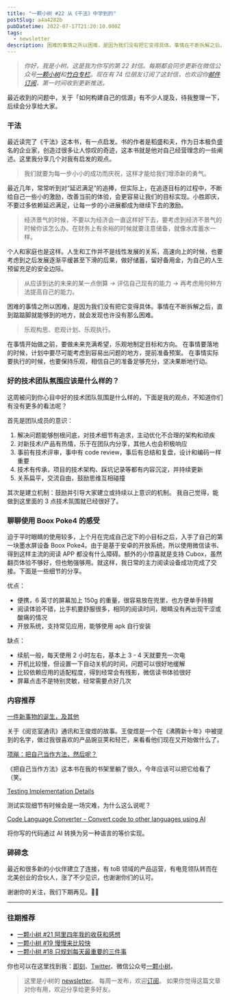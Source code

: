 ```yaml
---
title: "一颗小树 #22 从《干法》中学到的"
postSlug: a4a4282b
pubDatetime: 2022-07-17T21:20:10.000Z
tags:
  - newsletter
description: 困难的事情之所以困难，是因为我们没有把它变得具体。事情在不断拆解之后，直到踮踮脚就能够到的地方，就会发现也许没有那么困难。
---
```


> _你好，我是小树。这是我为你写的第 22 封信。每期都会同步更新在微信公众号[一颗小树](https://weixin.sogou.com/weixin?query=a_warm_tree)和[竹白专栏](https://xiaoshu.zhubai.love)。现在有 74 位朋友订阅了这封信，也欢迎你[邮件订阅](https://xiaoshu.zhubai.love)，第一时间收到更新推送。_

最近收到的问题中，关于「如何构建自己的信源」有不少人提及，待我整理一下，后续会分享给大家。

### 干法

最近读完了《干法》这本书，有一点启发。书的作者是稻盛和夫，作为日本极负盛名的企业家，创造过很多让人惊叹的奇迹，这本书就是他对自己经营理念的一些阐述。这里我分享几个对我有启发的观点。

> 我们就要为每一步小小的成功而庆祝，这样才能给我们增添新的勇气。

最近几年，常常听到对“延迟满足”的追捧，但实际上，在追逐目标的过程中，不断给自己一些小的激励，改善当前的体验，会更容易让我们的目标实现。小胜即庆，不要过多依赖延迟满足，让每一步的小进展都成为继续下去的激励。

> 经济景气的时候，不要以为经济会一直这样好下去，要考虑到经济不景气的时候你该怎么办。在财务上有余裕的时候就要注意储备，就像水库蓄水一样。

个人和家庭也是这样。人生和工作并不是线性发展的关系，高速向上的时候，也要考虑到之后发展逐渐平缓甚至下滑的后果，做好储蓄，留好备用金，为自己的人生预留充足的安全边际。

> 从应该到达的未来的某一点倒算 → 评估自己现有的能力 → 再考虑用何种方法提高自己的能力。

困难的事情之所以困难，是因为我们没有把它变得具体。事情在不断拆解之后，直到踮踮脚就能够到的地方，就会发现也许没有那么困难。

> 乐观构思、悲观计划、乐观执行。

在事情开始做之前，要做未来充满希望，乐观地制定目标和方向。
在事情要落地的时候，计划中要尽可能考虑到容易出问题的地方，提前准备预案。
在事情实际要执行的时候，也要保持乐观，相信自己的准备足够充分，坚决果断地行动。

### 好的技术团队氛围应该是什么样的？

这周被问到你心目中好的技术团队氛围是什么样的，下面是我的观点，不知道你们有没有更多的看法呢？

首先是团队成员的意识：

1. 解决问题能够刨根问底，对技术细节有追求，主动优化不合理的架构和顽疾
2. 对新技术/产品有热情，乐于在团队内分享，其他人也会积极响应
3. 事前有技术评审，事中有 code review，事后有总结和复盘，设计和编码一样重要
4. 技术有传承，项目的技术架构、踩坑记录等都有内容沉淀，并持续更新
5. 关系扁平，交流自由，鼓励思维互相碰撞

其次是建立机制：鼓励并引导大家建立或持续以上意识的机制。
我自己觉得，能做到这里面的 3 点技术氛围就已经很好了。

### 聊聊使用 Boox Poke4 的感受

迫于平时眼睛的使用较多，上个月在完成自己定下的小目标之后，入手了自己的第一块墨水屏设备 Boox Poke4。由于是基于安卓的开放系统，所以使用微信读书、得到这样主流的阅读 APP 都没有什么障碍。额外的小惊喜就是支持 Cubox，虽然翻页体验不够好，但也勉强够用。就这样，我日常的主力阅读设备成功完成了交接。下面是一些细节的分享。

优点：

- 便携，6 英寸的屏幕加上 150g 的重量，很容易放在兜里，也方便单手持握
- 阅读体验不错，比手机要舒服很多，相同的阅读时间，眼睛没有再出现干涩或酸痛的情况
- 开放系统，支持常见应用，能够使用 apk 自行安装

缺点：

- 续航一般，每天使用 2 小时左右，基本上 3 - 4 天就要充一次电
- 开机比较慢，但设置一下自动关机的时间，问题可以很好地缓解
- 比较依赖应用的适配程度，得到经常会有残影，微信读书体验很好
- 屏幕点击不是特别灵敏，经常需要点好几次

### 内容推荐

[一件新事物的诞生，及其他](https://mp.weixin.qq.com/s/PgeYn9ropRg-0pxv3in6gw)

关于《阅览室通讯》通讯和王俊煜的故事。王俊煜是一个在《沸腾新十年》中被提到的名字，做过我很喜欢的产品豌豆荚和轻芒，来看看他们现在又开始做什么了。

[项飚：把自己当作方法，然后呢？](https://mp.weixin.qq.com/s?__biz=MzkyNjM1ODA2MA==&mid=2247484607&idx=1&sn=719daa0fca23eaf7f167e1f35c1039a4&chksm=c239cbfcf54e42ea1bfa29600d1dffbdc20b18542e8e7be82850c15a40d8cbf64a8ddcff1644&mpshare=1&scene=1&srcid=0715E6fUhVcv3RA8hFp6KYkH&sharer_sharetime=1657853390816&sharer_shareid=4c63140522fe404b48188e25cc789c37#rd)

《把自己当作方法》这本书在我的书架里躺了很久，今年应该可以把它给看了（笑。

[Testing Implementation Details](https://kentcdodds.com/blog/testing-implementation-details)

测试实现细节有时候会是一场灾难，为什么这么说呢？

[Code Language Converter - Convert code to other languages using AI](https://codelanguageconverter.com/)

将你写的代码通过 AI 转换为另一种语言的等价实现。

### 碎碎念

最近和很多新的小伙伴建立了连接，有 toB 领域的产品运营，有电竞领队转而在北美创业的合伙人，涨了不少见识，也谢谢你们的认可。

谢谢你的关注，我们下期再见。👋🏻

---

### 往期推荐

- [一颗小树 #21 阿里四年我的收获和感想](https://xiaoshu.zhubai.love/posts/2158096524499283968)
- [一颗小树 #19 慢慢来比较快](https://xiaoshu.zhubai.love/posts/2152857794620506112)
- [一颗小树 #18 只规划每天最重要的三件事](https://xiaoshu.zhubai.love/posts/2150489357008764928)

你也可以在这里找到我：[即刻](https://okjk.co/3Vsn5T)、[Twitter](https://twitter.com/yeshu_in_future)、微信公众号[一颗小树](https://weixin.sogou.com/weixin?query=a_warm_tree)。

> 这里是小树的 [newsletter](https://xiaoshu.zhubai.love)。 每周一发布，欢迎[订阅](https://xiaoshu.zhubai.love)。
> 如果你觉得这篇文章对你有用，欢迎分享给更多好友。

